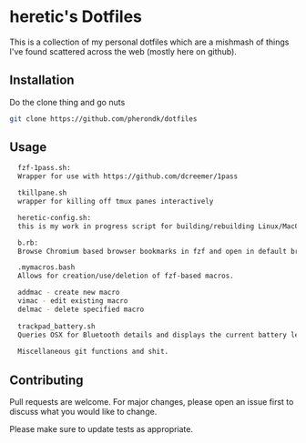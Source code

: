 # heretic's Dotfiles

This is a collection of my personal dotfiles which are a mishmash of things I've found scattered across the web (mostly here
on github).

## Installation

Do the clone thing and go nuts

```bash
git clone https://github.com/pherondk/dotfiles
```

## Usage

```bash
  fzf-1pass.sh:
  Wrapper for use with https://github.com/dcreemer/1pass

  tkillpane.sh
  wrapper for killing off tmux panes interactively

  heretic-config.sh:
  this is my work in progress script for building/rebuilding Linux/MacOS machines. Primarily geared to MacOS for now.

  b.rb:
  Browse Chromium based browser bookmarks in fzf and open in default browser

  .mymacros.bash
  Allows for creation/use/deletion of fzf-based macros.

  addmac - create new macro
  vimac - edit existing macro
  delmac - delete specified macro
  
  trackpad_battery.sh
  Queries OSX for Bluetooth details and displays the current battery level for a connected trackpad.
  
  Miscellaneous git functions and shit.
```

## Contributing
Pull requests are welcome. For major changes, please open an issue first to discuss what you would like to change.

Please make sure to update tests as appropriate.

